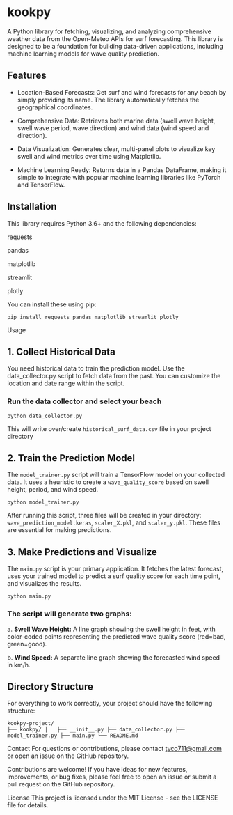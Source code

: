 # kookpy
A Python library for fetching, visualizing, and analyzing comprehensive weather data from the Open-Meteo APIs for surf forecasting. This library is designed to be a foundation for building data-driven applications, including machine learning models for wave quality prediction.

## Features
* Location-Based Forecasts: 
Get surf and wind forecasts for any beach by simply providing its name. The library automatically fetches the geographical coordinates.

* Comprehensive Data: 
Retrieves both marine data (swell wave height, swell wave period, wave direction) and wind data (wind speed and direction).

* Data Visualization: 
Generates clear, multi-panel plots to visualize key swell and wind metrics over time using Matplotlib.

* Machine Learning Ready: 
Returns data in a Pandas DataFrame, making it simple to integrate with popular machine learning libraries like PyTorch and TensorFlow.

## Installation
This library requires Python 3.6+ and the following dependencies:

requests

pandas

matplotlib

streamlit

plotly

You can install these using pip:

`pip install requests pandas matplotlib streamlit plotly`

Usage
## 1. Collect Historical Data 
You need historical data to train the prediction model. Use the data_collector.py script to fetch data from the past. You can customize the location and date range within the script.

### Run the data collector and select your beach 
`python data_collector.py`

This will write over/create `historical_surf_data.csv` file in your project directory


## 2. Train the Prediction Model 
The `model_trainer.py` script will train a TensorFlow model on your collected data. It uses a heuristic to create a `wave_quality_score` based on swell height, period, and wind speed.

`python model_trainer.py`

After running this script, three files will be created in your directory: `wave_prediction_model.keras`, `scaler_X.pkl`, and `scaler_y.pkl`. These files are essential for making predictions.
## 3. Make Predictions and Visualize
The `main.py` script is your primary application. It fetches the latest forecast, uses your trained model to predict a surf quality score for each time point, and visualizes the results.

`python main.py`

### The script will generate two graphs:
a. **Swell Wave Height:** A line graph showing the swell height in feet, with color-coded points representing the predicted wave quality score (red=bad, green=good).

b. **Wind Speed:** A separate line graph showing the forecasted wind speed in km/h.
## Directory Structure

For everything to work correctly, your project should have the following structure:

`kookpy-project/                                                         
├── kookpy/
│   ├── __init__.py
├── data_collector.py
├── model_trainer.py
├── main.py
└── README.md`

Contact
For questions or contributions, please contact tyco711@gmail.com or open an issue on the GitHub repository.

Contributions are welcome! If you have ideas for new features, improvements, or bug fixes, please feel free to open an issue or submit a pull request on the GitHub repository.

License
This project is licensed under the MIT License - see the LICENSE file for details.
